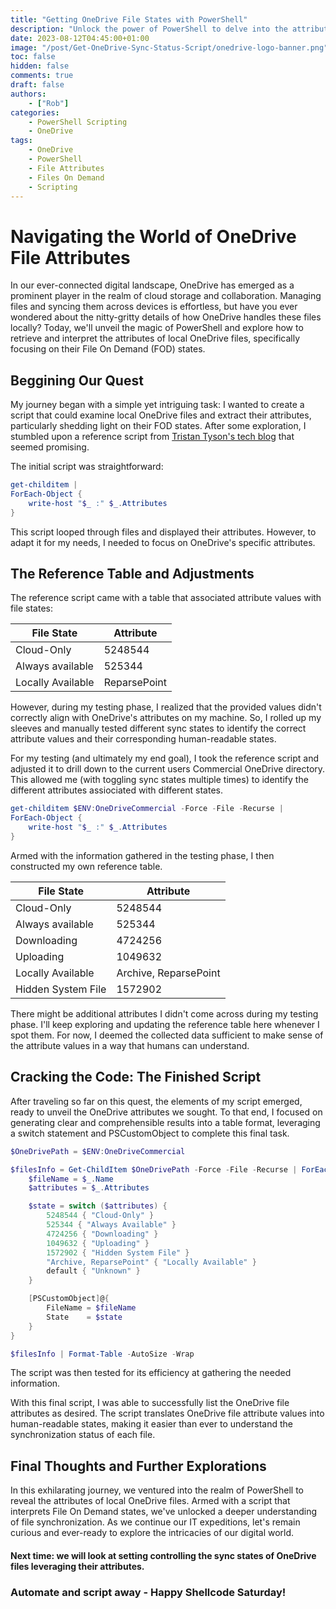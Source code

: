 ```yaml
---
title: "Getting OneDrive File States with PowerShell"
description: "Unlock the power of PowerShell to delve into the attributes of local OneDrive files and interpret their File On Demand states."
date: 2023-08-12T04:45:00+01:00
image: "/post/Get-OneDrive-Sync-Status-Script/onedrive-logo-banner.png"
toc: false
hidden: false
comments: true
draft: false
authors:
    - ["Rob"]
categories:
    - PowerShell Scripting
    - OneDrive
tags:
    - OneDrive
    - PowerShell
    - File Attributes
    - Files On Demand
    - Scripting
---
```


# Navigating the World of OneDrive File Attributes

In our ever-connected digital landscape, OneDrive has emerged as a prominent player in the realm of cloud storage and collaboration. Managing files and syncing them across devices is effortless, but have you ever wondered about the nitty-gritty details of how OneDrive handles these files locally? Today, we'll unveil the magic of PowerShell and explore how to retrieve and interpret the attributes of local OneDrive files, specifically focusing on their File On Demand (FOD) states.

## Beggining Our Quest

My journey began with a simple yet intriguing task: I wanted to create a script that could examine local OneDrive files and extract their attributes, particularly shedding light on their FOD states. After some exploration, I stumbled upon a reference script from [Tristan Tyson's tech blog](https://tech.tristantyson.com/setonedrivefodstatespowershell) that seemed promising.

The initial script was straightforward:

```powershell
get-childitem | 
ForEach-Object {
    write-host "$_ :" $_.Attributes
}
```

This script looped through files and displayed their attributes. However, to adapt it for my needs, I needed to focus on OneDrive's specific attributes.

## The Reference Table and Adjustments

The reference script came with a table that associated attribute values with file states:

| File State          | Attribute   |
|---------------------|-------------|
| Cloud-Only          | 5248544     |
| Always available    | 525344      |
| Locally Available   | ReparsePoint|

However, during my testing phase, I realized that the provided values didn't correctly align with OneDrive's attributes on my machine. So, I rolled up my sleeves and manually tested different sync states to identify the correct attribute values and their corresponding human-readable states.

For my testing (and ultimately my end goal), I took the reference script and adjusted it to drill down to the current users Commercial OneDrive directory. This allowed me (with toggling sync states multiple times) to identify the different attributes assiociated with different states.

```powershell
get-childitem $ENV:OneDriveCommercial -Force -File -Recurse | 
ForEach-Object {
    write-host "$_ :" $_.Attributes
}
```

Armed with the information gathered in the testing phase, I then constructed my own reference table. 

| File State          | Attribute   |
|---------------------|-------------|
| Cloud-Only          | 5248544     |
| Always available    | 525344      |
| Downloading         | 4724256     |
| Uploading           | 1049632     |
| Locally Available   | Archive, ReparsePoint|
| Hidden System File  | 1572902     |

There might be additional attributes I didn't come across during my testing phase. I'll keep exploring and updating the reference table here whenever I spot them. For now, I deemed the collected data sufficient to make sense of the attribute values in a way that humans can understand.


## Cracking the Code: The Finished Script

After traveling so far on this quest, the elements of my script emerged, ready to unveil the OneDrive attributes we sought. To that end, I focused on generating clear and comprehensible results into a table format, leveraging a switch statement and PSCustomObject to complete this final task. 

```powershell
$OneDrivePath = $ENV:OneDriveCommercial

$filesInfo = Get-ChildItem $OneDrivePath -Force -File -Recurse | ForEach-Object {
    $fileName = $_.Name
    $attributes = $_.Attributes

    $state = switch ($attributes) {
        5248544 { "Cloud-Only" }
        525344 { "Always Available" }
        4724256 { "Downloading" }
        1049632 { "Uploading" }
        1572902 { "Hidden System File" }
        "Archive, ReparsePoint" { "Locally Available" }
        default { "Unknown" }
    }

    [PSCustomObject]@{
        FileName = $fileName
        State    = $state
    }
}

$filesInfo | Format-Table -AutoSize -Wrap
```

The script was then tested for its efficiency at gathering the needed information.

With this final script, I was able to successfully list the OneDrive file attributes as desired. The script translates OneDrive file attribute values into human-readable states, making it easier than ever to understand the synchronization status of each file.

## Final Thoughts and Further Explorations

In this exhilarating journey, we ventured into the realm of PowerShell to reveal the attributes of local OneDrive files. Armed with a script that interprets File On Demand states, we've unlocked a deeper understanding of file synchronization. As we continue our IT expeditions, let's remain curious and ever-ready to explore the intricacies of our digital world. 

#### Next time: we will look at setting controlling the sync states of OneDrive files leveraging their attributes.

### Automate and script away - Happy Shellcode Saturday!





